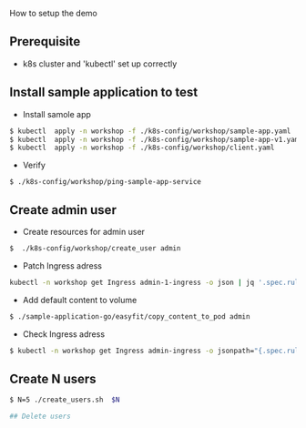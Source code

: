 How to setup the  demo

## Prerequisite

* k8s cluster and 'kubectl' set up correctly

## Install sample application to test

* Install samole app

```bash
$ kubectl  apply -n workshop -f ./k8s-config/workshop/sample-app.yaml
$ kubectl  apply -n workshop -f ./k8s-config/workshop/sample-app-v1.yaml
$ kubectl  apply -n workshop -f ./k8s-config/workshop/client.yaml
```


* Verify

```
$ ./k8s-config/workshop/ping-sample-app-service
```


## Create admin user

* Create resources for admin user

```bash
$  ./k8s-config/workshop/create_user admin
```

* Patch Ingress adress

```bash
kubectl -n workshop get Ingress admin-1-ingress -o json | jq '.spec.rules[0].host = "user-1.<adress>' | kubectl apply -f - -n workshop
```

* Add default content to volume

```bash
$ ./sample-application-go/easyfit/copy_content_to_pod admin
```
* Check Ingress adress

```bash
$ kubectl -n workshop get Ingress admin-ingress -o jsonpath="{.spec.rules[0].host}"
```

## Create N users

```bash
$ N=5 ./create_users.sh  $N

## Delete users